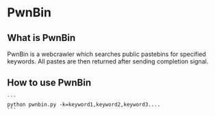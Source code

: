 # PwnBin

## What is PwnBin
  PwnBin is a webcrawler which searches public pastebins for specified keywords.
All pastes are then returned after sending completion signal.

## How to use PwnBin
    ```
    python pwnbin.py -k=keyword1,keyword2,keyword3....
    ```
